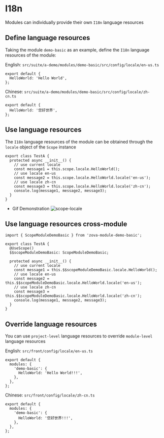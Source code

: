 # I18n

Modules can individually provide their own `I18n` language resources

## Define language resources

Taking the module `demo-basic` as an example, define the `I18n` language resources of the module:

English: `src/suite/a-demo/modules/demo-basic/src/config/locale/en-us.ts`

```typescript{2}
export default {
  HelloWorld: 'Hello World',
};
```

Chinese: `src/suite/a-demo/modules/demo-basic/src/config/locale/zh-cn.ts`

```typescript{2}
export default {
  HelloWorld: '您好世界',
};
```

## Use language resources

The `I18n` language resources of the module can be obtained through the `locale` object of the `Scope` instance

```typescript{3-9}
export class TestA {
  protected async __init__() {
    // use current locale
    const message1 = this.scope.locale.HelloWorld();
    // use locale en-us
    const message2 = this.scope.locale.HelloWorld.locale('en-us');
    // use locale zh-cn
    const message3 = this.scope.locale.HelloWorld.locale('zh-cn');
    console.log(message1, message2, message3);
  }
}
```

- Gif Demonstration
  ![scope-locale](https://cabloy-1258265067.cos.ap-shanghai.myqcloud.com/image/scope-locale.gif)

## Use language resources cross-module

```typescript{1,4-5,8-14}
import { ScopeModuleDemoBasic } from 'zova-module-demo-basic';

export class TestA {
  @UseScope()
  $$scopeModuleDemoBasic: ScopeModuleDemoBasic;

  protected async __init__() {
    // use current locale
    const message1 = this.$$scopeModuleDemoBasic.locale.HelloWorld();
    // use locale en-us
    const message2 = this.$$scopeModuleDemoBasic.locale.HelloWorld.locale('en-us');
    // use locale zh-cn
    const message3 = this.$$scopeModuleDemoBasic.locale.HelloWorld.locale('zh-cn');
    console.log(message1, message2, message3);
  }
}
```

## Override language resources

You can use `project-level` language resources to override `module-level` language resources

English: `src/front/config/locale/en-us.ts`

```typescript{3-5}
export default {
  modules: {
    'demo-basic': {
      HelloWorld: 'Hello World!!!',
    },
  },
};
```

Chinese: `src/front/config/locale/zh-cn.ts`

```typescript{3-5}
export default {
  modules: {
    'demo-basic': {
      HelloWorld: '您好世界!!!',
    },
  },
};
```
